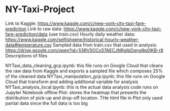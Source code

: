 # NY-Taxi-Project


Link to Kaggle: https://www.kaggle.com/c/new-york-city-taxi-fare-prediction
Link to raw data: https://www.kaggle.com/c/new-york-city-taxi-fare-prediction/data (use train.csv)
Hourly daily weather data: https://www.kaggle.com/selfishgene/historical-hourly-weather-data#temperature.csv
Sampled data from train.csv that used in analysis: https://drive.google.com/open?id=1i3RV5OCx57AECJNRgIbDqng9p0lKB-r8
Descriptions of files

NYTaxi_data_cleaning_gcp.ipynb: this file runs on Google Cloud that cleans the raw data from Kaggle and exports a sampled file which composes 25% of the cleaned data
NYTaxi_manipulation_gcp.ipynb: this file runs on Google Cloud that transform and adding additional variable for analysis
NYTaxi_analysis_local.ipynb: this is the actual data analysis code runs on Jupyter Notebook offline
Plot: stores the heatmap that presents the distribution of pick-up and drop-off location. THe html file in Plot only used partial data since the full data is too big
